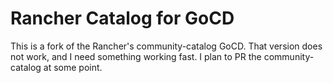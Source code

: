 # Rancher Catalog for GoCD

This is a fork of the Rancher's community-catalog GoCD. That version does not work, and I need something working fast. I plan to PR the community-catalog at some point.
